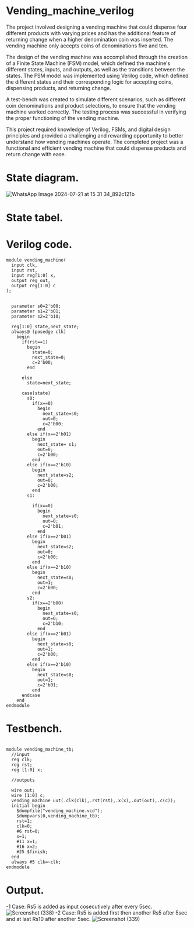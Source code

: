 # Vending_machine_verilog
The project involved designing a vending machine that could dispense four different products with varying prices and has the additional feature of returning change when a higher denomination coin was inserted. The vending machine only accepts coins of denominations five and ten.

The design of the vending machine was accomplished through the creation of a Finite State Machine (FSM) model, which defined the machine's different states, inputs, and outputs, as well as the transitions between the states. The FSM model was implemented using Verilog code, which defined the different states and their corresponding logic for accepting coins, dispensing products, and returning change.

A test-bench was created to simulate different scenarios, such as different coin denominations and product selections, to ensure that the vending machine worked correctly. The testing process was successful in verifying the proper functioning of the vending machine.

This project required knowledge of Verilog, FSMs, and digital design principles and provided a challenging and rewarding opportunity to better understand how vending machines operate. The completed project was a functional and efficient vending machine that could dispense products and return change with ease.

# State diagram.

![WhatsApp Image 2024-07-21 at 15 31 34_892c121b](https://github.com/user-attachments/assets/54c23a59-136a-43f4-af5c-004743edbc93)


# State tabel.
# Verilog code.

```
module vending_machine(
  input clk,
  input rst,
  input reg[1:0] x,
  output reg out,
  output reg[1:0] c
);
  
  
  parameter s0=2'b00;
  parameter s1=2'b01;
  parameter s2=2'b10;
  
  reg[1:0] state,next_state;
  always@ (posedge clk)
    begin
      if(rst==1)
        begin
          state=0;
          next_state=0;
          c=2'b00;
        end
      
      else
        state=next_state;
      
      case(state)
        s0:
          if(x==0)
            begin
              next_state=s0;
              out=0;
              c=2'b00;
            end
        else if(x==2'b01)
          begin
            next_state= s1;
            out=0;
            c=2'b00;
          end
        else if(x==2'b10)
          begin
            next_state=s2;
            out=0;
            c=2'b00;
          end
        s1:
          
          if(x==0)
            begin
              next_state=s0;
              out=0;
              c=2'b01;
            end
        else if(x==2'b01)
          begin
            next_state=s2;
            out=0;
            c=2'b00;
          end
        else if(x==2'b10)
          begin
            next_state=s0;
            out=1;
            c=2'b00;
          end
        s2:
          if(x==2'b00)
            begin
              next_state=s0;
              out=0;
              c=2'b10;
            end
        else if(x==2'b01)
          begin
            next_state=s0;
            out=1;
            c=2'b00;
          end
        else if(x==2'b10)
          begin
            next_state=s0;
            out=1;
            c=2'b01;
          end
      endcase
    end
endmodule

```
# Testbench.

```

module vending_machine_tb;
  //input
  reg clk;
  reg rst;
  reg [1:0] x;
  
  //outputs
  
  wire out;
  wire [1:0] c;
  vending_machine uut(.clk(clk),.rst(rst),.x(x),.out(out),.c(c));
  initial begin
    $dumpfile("vending_machine.vcd");
    $dumpvars(0,vending_machine_tb);
    rst=1;
    clk=0;
    #6 rst=0;
    x=1;
    #11 x=1;
    #16 x=2;
    #25 $finish;
  end
  always #5 clk=~clk;
endmodule

```
# Output.


-1 Case: Rs5 is added as input cosecutively after every 5sec.
![Screenshot (338)](https://github.com/user-attachments/assets/56fb1233-dbcf-445e-9d62-a06a06447d0c)
-2 Case: Rs5 is added first then another Rs5 after 5sec and at last Rs10 after another 5sec.
![Screenshot (339)](https://github.com/user-attachments/assets/1bad6526-694f-4095-973e-c15e2b1ed79c)
